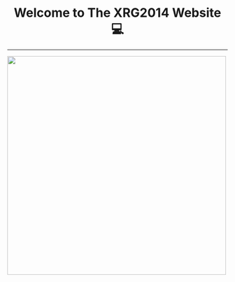 <h1 align="center"><b> Welcome to The XRG2014 Website &#128187; </b></h1>

___

<img width="500" height="500" src="{{ '/assets/images/Favicon.png' | relative_url }}">
